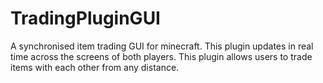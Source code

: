 # TradingPluginGUI
A synchronised item trading GUI for minecraft.  This plugin updates in real time across the screens of both players.  This plugin allows users to trade items with each other from any distance.

